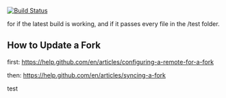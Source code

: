 [![Build Status](https://travis-ci.com/jhburns/programming-languages-2019.svg?branch=master)](https://travis-ci.com/jhburns/programming-languages-2019)

for if the latest build is working, and if it passes every file in the /test folder.

## How to Update a Fork

first: https://help.github.com/en/articles/configuring-a-remote-for-a-fork

then: https://help.github.com/en/articles/syncing-a-fork

test
